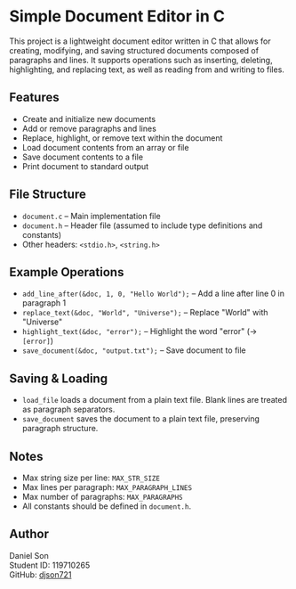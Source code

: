 # Simple Document Editor in C

This project is a lightweight document editor written in C that allows for creating, modifying, and saving structured documents composed of paragraphs and lines. It supports operations such as inserting, deleting, highlighting, and replacing text, as well as reading from and writing to files.

## Features

- Create and initialize new documents
- Add or remove paragraphs and lines
- Replace, highlight, or remove text within the document
- Load document contents from an array or file
- Save document contents to a file
- Print document to standard output

## File Structure

- `document.c` – Main implementation file
- `document.h` – Header file (assumed to include type definitions and constants)
- Other headers: `<stdio.h>`, `<string.h>`

## Example Operations

- `add_line_after(&doc, 1, 0, "Hello World");` – Add a line after line 0 in paragraph 1  
- `replace_text(&doc, "World", "Universe");` – Replace "World" with "Universe"  
- `highlight_text(&doc, "error");` – Highlight the word "error" (→ `[error]`)  
- `save_document(&doc, "output.txt");` – Save document to file  

## Saving & Loading

- `load_file` loads a document from a plain text file. Blank lines are treated as paragraph separators.
- `save_document` saves the document to a plain text file, preserving paragraph structure.

## Notes

- Max string size per line: `MAX_STR_SIZE`
- Max lines per paragraph: `MAX_PARAGRAPH_LINES`
- Max number of paragraphs: `MAX_PARAGRAPHS`
- All constants should be defined in `document.h`.

## Author

Daniel Son  
Student ID: 119710265  
GitHub: [djson721](https://github.com/djson721)
